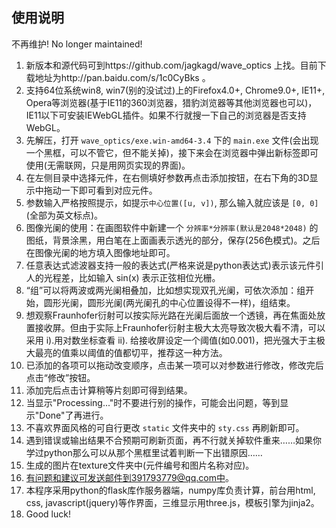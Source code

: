 使用说明
--------

不再维护! No longer maintained!

1. 新版本和源代码可到https://github.com/jagkagd/wave_optics 上找。目前下载地址为http://pan.baidu.com/s/1c0CyBks 。
1. 支持64位系统win8, win7(别的没试过)上的Firefox4.0+, Chrome9.0+, IE11+, Opera等浏览器(基于IE11的360浏览器，猎豹浏览器等其他浏览器也可以)，IE11以下可安装IEWebGL插件。如果不行就搜一下自己的浏览器是否支持WebGL。
1. 先解压，打开 `wave_optics/exe.win-amd64-3.4` 下的 `main.exe` 文件(会出现一个黑框，可以不管它，但不能关掉)，接下来会在浏览器中弹出新标签即可使用(无需联网，只是用网页实现的界面)。
1. 在左侧目录中选择元件，在右侧填好参数再点击添加按钮，在右下角的3D显示中拖动一下即可看到对应元件。
1. 参数输入严格按照提示，如提示`中心位置([u, v])`, 那么输入就应该是 `[0, 0]` (全部为英文标点)。
1. 图像光阑的使用：在画图软件中新建一个 `分辨率*分辨率(默认是2048*2048)` 的图纸，背景涂黑，用白笔在上面画表示透光的部分，保存(256色模式)。之后在图像光阑的地方填入图像地址即可。
1. 任意表达式滤波器支持一般的表达式(严格来说是python表达式)表示该元件引人的光程差，比如输入 sin(x) 表示正弦相位光栅。
1. “组”可以将两波或两光阑相叠加，比如想实现双孔光阑，可依次添加：组开始，圆形光阑，圆形光阑(两光阑孔的中心位置设得不一样)，组结束。
1. 想观察Fraunhofer衍射可以按实际光路在光阑后面放一个透镜，再在焦面处放置接收屏。但由于实际上Fraunhofer衍射主极大太亮导致次极大看不清，可以采用 i).用对数坐标查看 ii). 给接收屏设定一个阈值(如0.001)，把光强大于主极大最亮的值乘以阈值的值都切平，推荐这一种方法。
1. 已添加的各项可以拖动改变顺序，点击某一项可以对参数进行修改，修改完后点击“修改”按钮。
1. 添加完后点击计算稍等片刻即可得到结果。
1. 当显示"Processing..."时不要进行别的操作，可能会出问题，等到显示"Done"了再进行。
1. 不喜欢界面风格的可自行更改 `static` 文件夹中的 `sty.css` 再刷新即可。
1. 遇到错误或输出结果不合预期可刷新页面，再不行就关掉软件重来……如果你学过python那么可以从那个黑框里试着判断一下出错原因……
1. 生成的图片在texture文件夹中(元件编号和图片名称对应)。
1. 有问题和建议可发送邮件到391793779@qq.com中。
1. 本程序采用python的flask库作服务器端，numpy库负责计算，前台用html, css, javascript(jquery)等作界面，三维显示用three.js，模板引擎为jinja2。
1. Good luck!
